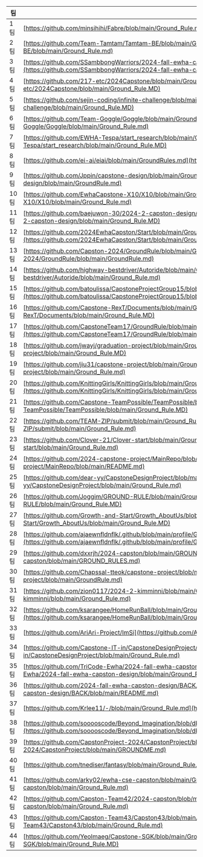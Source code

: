 |팀|그라운드룰|
|---|---|
|1팀|[https://github.com/minsihihi/Fabre/blob/main/Ground_Rule.md](https://github.com/minsihihi/Fabre/blob/main/Ground_Rule.md)
|2팀|[https://github.com/Team-Tamtam/Tamtam-BE/blob/main/Ground_Rule.md](https://github.com/Team-Tamtam/Tamtam-BE/blob/main/Ground_Rule.md)
|3팀|[https://github.com/SSambbongWarriors/2024-fall-ewha-capston-design/blob/main/ground_rule.md](https://github.com/SSambbongWarriors/2024-fall-ewha-capston-design/blob/main/ground_rule.md)
|4팀|[https://github.com/217-etc/2024Capstone/blob/main/Ground_Rule.MD](https://github.com/217-etc/2024Capstone/blob/main/Ground_Rule.MD)
|5팀|[https://github.com/sejin-coding/infinite-challenge/blob/main/Ground_Rule.MD](https://github.com/sejin-coding/infinite-challenge/blob/main/Ground_Rule.MD)
|6팀|[https://github.com/Team-Goggle/Goggle/blob/main/Ground_Rule.md](https://github.com/Team-Goggle/Goggle/blob/main/Ground_Rule.md)
|7팀|[https://github.com/EWHA-Tespa/start_research/blob/main/Ground_Rule.MD](https://github.com/EWHA-Tespa/start_research/blob/main/Ground_Rule.MD)
|8팀|[https://github.com/ei-ai/eiai/blob/main/GroundRules.md](https://github.com/ei-ai/eiai/blob/main/GroundRules.md)
|9팀|[https://github.com/Jppin/capstone-design/blob/main/GroundRule.md](https://github.com/Jppin/capstone-design/blob/main/GroundRule.md)
|10팀|[https://github.com/EwhaCapstone-X10/X10/blob/main/Ground_Rule.md](https://github.com/EwhaCapstone-X10/X10/blob/main/Ground_Rule.md)
|11팀|[https://github.com/baejuwon-30/2024-2-capston-design/blob/main/Ground_Rule.MD](https://github.com/baejuwon-30/2024-2-capston-design/blob/main/Ground_Rule.MD)
|12팀|[https://github.com/2024EwhaCapston/Start/blob/main/Ground_Rule.md](https://github.com/2024EwhaCapston/Start/blob/main/Ground_Rule.md)
|13팀|[https://github.com/Capston-2024/GroundRule/blob/main/GroundRule.md](https://github.com/Capston-2024/GroundRule/blob/main/GroundRule.md)
|14팀|[https://github.com/highway-bestdriver/Autoride/blob/main/Ground_Rule.md](https://github.com/highway-bestdriver/Autoride/blob/main/Ground_Rule.md)
|15팀|[https://github.com/batoulissa/CapstoneProjectGroup15/blob/c44428cac185ca3e13c5c22c3ccaf031d693c22d/GroundRules.md](https://github.com/batoulissa/CapstoneProjectGroup15/blob/c44428cac185ca3e13c5c22c3ccaf031d693c22d/GroundRules.md)
|16팀|[https://github.com/Capstone-RexT/Documents/blob/main/Ground_Rule.MD](https://github.com/Capstone-RexT/Documents/blob/main/Ground_Rule.MD)
|17팀|[https://github.com/CapstoneTeam17/GroundRule/blob/main/GroundRule.md](https://github.com/CapstoneTeam17/GroundRule/blob/main/GroundRule.md)
|18팀|[https://github.com/jwayj/graduation-project/blob/main/Ground_Rule.MD](https://github.com/jwayj/graduation-project/blob/main/Ground_Rule.MD)
|19팀|[https://github.com/jiu31/capstone-project/blob/main/Ground_Rule.md](https://github.com/jiu31/capstone-project/blob/main/Ground_Rule.md)
|20팀|[https://github.com/KnittingGirls/KnittingGirls/blob/main/Ground_Rule.MD](https://github.com/KnittingGirls/KnittingGirls/blob/main/Ground_Rule.MD)
|21팀|[https://github.com/Capstone-TeamPossible/TeamPossible/blob/main/Ground_Rule.MD](https://github.com/Capstone-TeamPossible/TeamPossible/blob/main/Ground_Rule.MD)
|22팀|[https://github.com/TEAM-ZIP/submit/blob/main/Ground_Rule.md](https://github.com/TEAM-ZIP/submit/blob/main/Ground_Rule.md)
|23팀|[https://github.com/Clover-21/Clover-start/blob/main/Ground_Rule.md](https://github.com/Clover-21/Clover-start/blob/main/Ground_Rule.md)
|24팀|[https://github.com/2024-capstone-project/MainRepo/blob/main/README.md](https://github.com/2024-capstone-project/MainRepo/blob/main/README.md)
|25팀|[https://github.com/dear-yy/CapstoneDesignProject/blob/main/Ground_Rule.md](https://github.com/dear-yy/CapstoneDesignProject/blob/main/Ground_Rule.md)
|26팀|[https://github.com/Joggim/GROUND-RULE/blob/main/Ground_Rule.MD](https://github.com/Joggim/GROUND-RULE/blob/main/Ground_Rule.MD)
|27팀|[https://github.com/Growth-and-Start/Growth_AboutUs/blob/main/Ground_Rule.MD](https://github.com/Growth-and-Start/Growth_AboutUs/blob/main/Ground_Rule.MD)
|28팀|[https://github.com/ajaewnfldnflk/.github/blob/main/profile/Ground_rule.md](https://github.com/ajaewnfldnflk/.github/blob/main/profile/Ground_rule.md)
|29팀|[https://github.com/dxxrjh/2024-capston/blob/main/GROUND_RULES.md](https://github.com/dxxrjh/2024-capston/blob/main/GROUND_RULES.md)
|30팀|[https://github.com/Chapssal-tteok/capstone-project/blob/main/GroundRule.md](https://github.com/Chapssal-tteok/capstone-project/blob/main/GroundRule.md)
|31팀|[https://github.com/zion0117/2024-2-kimminni/blob/main/Ground_Rule.md](https://github.com/zion0117/2024-2-kimminni/blob/main/Ground_Rule.md)
|32팀|[https://github.com/ksarangee/HomeRunBall/blob/main/Ground_Rule.md](https://github.com/ksarangee/HomeRunBall/blob/main/Ground_Rule.md)
|33팀|[https://github.com/AriAri-Project/ImSi](https://github.com/AriAri-Project/ImSi)
|34팀|[https://github.com/Capstone-IT-in/CapstoneDesignProject/blob/main/Ground_Rule.md](https://github.com/Capstone-IT-in/CapstoneDesignProject/blob/main/Ground_Rule.md)
|35팀|[https://github.com/TriCode-Ewha/2024-fall-ewha-capston-design/blob/main/Ground_Rule.md](https://github.com/TriCode-Ewha/2024-fall-ewha-capston-design/blob/main/Ground_Rule.md)
|36팀|[https://github.com/2024-fall-ewha-capston-design/BACK/blob/main/README.md](https://github.com/2024-fall-ewha-capston-design/BACK/blob/main/README.md)
|37팀|[https://github.com/Krlee11/-/blob/main/Ground_Rule.md](https://github.com/Krlee11/-/blob/main/Ground_Rule.md)
|38팀|[https://github.com/sooooscode/Beyond_Imagination/blob/db33f2bc70408cba003f78dab5d416f31a3d31cf/Ground_Rule.md](https://github.com/sooooscode/Beyond_Imagination/blob/db33f2bc70408cba003f78dab5d416f31a3d31cf/Ground_Rule.md)
|39팀|[https://github.com/CapstonProject-2024/CapstonProject/blob/main/GROUNDME.md](https://github.com/CapstonProject-2024/CapstonProject/blob/main/GROUNDME.md)
|40팀|[https://github.com/tnediser/fantasy/blob/main/Ground_Rule.MD](https://github.com/tnediser/fantasy/blob/main/Ground_Rule.MD)
|41팀|[https://github.com/arky02/ewha-cse-capston/blob/main/Ground_Rule.md](https://github.com/arky02/ewha-cse-capston/blob/main/Ground_Rule.md)
|42팀|[https://github.com/Capston-Team42/2024-capston/blob/main/Ground_Rule.md](https://github.com/Capston-Team42/2024-capston/blob/main/Ground_Rule.md)
|43팀|[https://github.com/Capston-Team43/Capston43/blob/main/Ground_Rule.md](https://github.com/Capston-Team43/Capston43/blob/main/Ground_Rule.md)
|44팀|[https://github.com/Yeolmaeg/Capstone-SGK/blob/main/Ground_Rule.MD](https://github.com/Yeolmaeg/Capstone-SGK/blob/main/Ground_Rule.MD)

